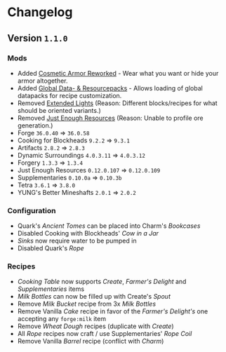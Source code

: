# Changelog

## Version `1.1.0`

### Mods

- Added [Cosmetic Armor Reworked](https://www.curseforge.com/minecraft/mc-mods/cosmetic-armor-reworked) - Wear what you want or hide your armor altogether.
- Added [Global Data- & Resourcepacks](https://www.curseforge.com/minecraft/mc-mods/drp-global-datapack) - Allows loading of global datapacks for recipe customization.
- Removed [Extended Lights](https://www.curseforge.com/minecraft/mc-mods/extended-lights-mod) (Reason: Different blocks/recipes for what should be oriented variants.)
- Removed [Just Enough Resources](https://www.curseforge.com/minecraft/mc-mods/just-enough-resources-jer) (Reason: Unable to profile ore generation.)
- Forge `36.0.40` => `36.0.58`
- Cooking for Blockheads `9.2.2` => `9.3.1`
- Artifacts `2.8.2` => `2.8.3`
- Dynamic Surroundings `4.0.3.11` => `4.0.3.12`
- Forgery `1.3.3` => `1.3.4`
- Just Enough Resources `0.12.0.107` => `0.12.0.109`
- Supplementaries `0.10.0a` => `0.10.3b`
- Tetra `3.6.1` => `3.8.0`
- YUNG's Better Mineshafts `2.0.1` => `2.0.2`

### Configuration

- Quark's *Ancient Tomes* can be placed into Charm's *Bookcases*
- Disabled Cooking with Blockheads' *Cow in a Jar*
- *Sinks* now require water to be pumped in
- Disabled Quark's *Rope*

### Recipes

- *Cooking Table* now supports *Create*, *Farmer's Delight* and *Supplementaries* items
- *Milk Bottles* can now be filled up with Create's *Spout*
- Remove *Milk Bucket* recipe from 3x *Milk Bottles*
- Remove Vanilla *Cake* recipe in favor of the *Farmer's Delight's* one accepting any `forge:milk` item
- Remove *Wheat Dough* recipes (duplicate with *Create*)
- All *Rope* recipes now craft / use Supplementaries' *Rope Coil*
- Remove Vanilla *Barrel* recipe (conflict with *Charm*)

